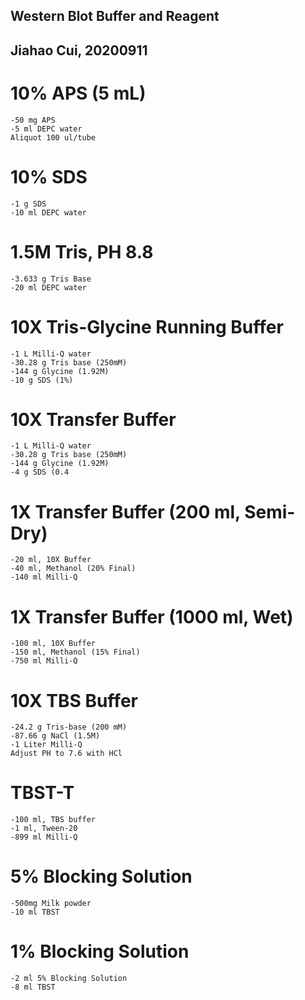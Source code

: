 Western Blot Buffer and Reagent
---
Jiahao Cui, 20200911
---
# 10% APS (5 mL)
	-50 mg APS
	-5 ml DEPC water
	Aliquot 100 ul/tube
# 10% SDS
	-1 g SDS
	-10 ml DEPC water
# 1.5M Tris, PH 8.8
	-3.633 g Tris Base
	-20 ml DEPC water
# 10X Tris-Glycine Running Buffer
	-1 L Milli-Q water
	-30.28 g Tris base (250mM)
	-144 g Glycine (1.92M)
	-10 g SDS (1%)
# 10X Transfer Buffer
	-1 L Milli-Q water
	-30.28 g Tris base (250mM)
	-144 g Glycine (1.92M)
	-4 g SDS (0.4
# 1X Transfer Buffer (200 ml, Semi-Dry)
	-20 ml, 10X Buffer
	-40 ml, Methanol (20% Final)
	-140 ml Milli-Q
# 1X Transfer Buffer (1000 ml, Wet)
	-100 ml, 10X Buffer
	-150 ml, Methanol (15% Final)
	-750 ml Milli-Q
# 10X TBS Buffer
	-24.2 g Tris-base (200 mM)
	-87.66 g NaCl (1.5M)
	-1 Liter Milli-Q
	Adjust PH to 7.6 with HCl
# TBST-T
	-100 ml, TBS buffer
	-1 ml, Tween-20
	-899 ml Milli-Q
# 5% Blocking Solution
	-500mg Milk powder
	-10 ml TBST
# 1% Blocking Solution
	-2 ml 5% Blocking Solution
	-8 ml TBST